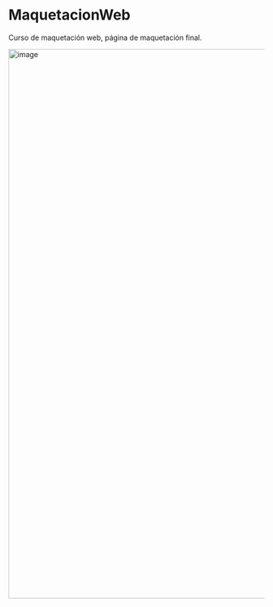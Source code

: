 # MaquetacionWeb
Curso de maquetación web, página de maquetación final.

<img width="1917" height="1079" alt="image" src="https://github.com/user-attachments/assets/d614e2c3-8fc8-40ab-bd55-1fed9da45e18" />
